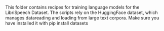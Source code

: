 This folder contains recipes for training language models for the LibriSpeech Dataset.
The scripts rely on the HuggingFace dataset, which manages datareading and loading from
large text corpora. 
Make sure you have installed it with 
pip install datasets

